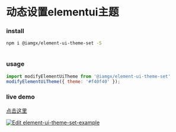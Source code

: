 # 动态设置elementui主题

### install

```bash
npm i @iamgx/element-ui-theme-set -S
  
```

### usage


```javascript
import modifyElementUiTheme from '@iamgx/element-ui-theme-set'
modifyElementUiTheme({ theme: '#f40f40' });
```

### live demo

[点击这里](https://imaxing.github.io/#element-ui-theme-set)


[![Edit element-ui-theme-set-example](https://codesandbox.io/static/img/play-codesandbox.svg)](https://codesandbox.io/s/element-ui-theme-set-example-4d61d?fontsize=14&hidenavigation=1&theme=dark)



  